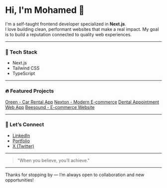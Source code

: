 # Hi, I'm Mohamed 👋

I'm a self-taught frontend developer specialized in **Next.js**.  
I love building clean, performant websites that make a real impact. My goal is to build a reputation connected to quality web experiences.

---

### 🚀 Tech Stack
- Next.js  
- Tailwind CSS  
- TypeScript  

---

### 🔥 Featured Projects
 [Oreen - Car Rental App](https://oreen.molaraiche.com/)  [Nexton - Modern E-commerce](https://nexton.molaraiche.com/)   [Dental Appointment Web App](https://dental.molaraiche.com/)   [Beesound - E-commerce Website](https://beesound.molaraiche.com/)  

---

### 🤝 Let’s Connect
- [LinkedIn](https://www.linkedin.com/in/mohamedlaraiche/)
- [Portfolio](https://www.mohamedlaraiche.com/en)  
- [X (Twitter)](https://x.com/molaraiche)  

---

> "When you believe, you’ll achieve."

---

Thanks for stopping by — I’m always open to collaboration and new opportunities!
